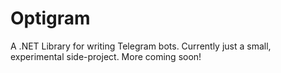 # Optigram

A .NET Library for writing Telegram bots. Currently just a small, experimental side-project. More coming soon!